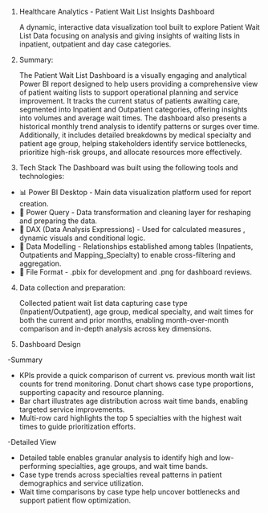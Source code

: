 1. Healthcare Analytics - Patient Wait List Insights Dashboard

   A dynamic, interactive data visualization tool built to explore Patient Wait List Data focusing on analysis and giving insights of waiting lists in inpatient,      outpatient and day case categories.
   

3. Summary:
   
   The Patient Wait List Dashboard is a visually engaging and analytical Power BI report designed to help users providing a comprehensive view of patient waiting      lists to support operational planning and service improvement. It tracks the current status of patients awaiting care, segmented into Inpatient and Outpatient      categories, offering insights into volumes and average wait times. The dashboard also presents a historical monthly trend analysis to identify patterns or          surges over time. Additionally, it includes detailed breakdowns by medical specialty and patient age group, helping stakeholders identify service bottlenecks,      prioritize high-risk groups, and allocate resources more effectively.

4. Tech Stack
The Dashboard was built using the following tools and technologies:
* 📊 Power BI Desktop - Main data visualization platform used for report creation.
* 📂 Power Query - Data transformation and cleaning layer for reshaping and preparing the data.
* 🧠 DAX (Data Analysis Expressions) - Used for calculated measures , dynamic visuals and conditional logic.
* 📝 Data Modelling - Relationships established among tables (Inpatients, Outpatients and Mapping_Specialty) to enable cross-filtering and aggregation.
* 📁 File Format - .pbix for development and .png for dashboard reviews.

  
  
4. Data collection and preparation:
   
    Collected patient wait list data capturing case type (Inpatient/Outpatient), age group, medical specialty, and wait times for both the current and prior            months, enabling month-over-month comparison and in-depth analysis across key dimensions.

6. Dashboard Design
   
 -Summary
*	KPIs provide a quick comparison of current vs. previous month wait list counts for trend monitoring.
	Donut chart shows case type proportions, supporting capacity and resource planning.
*	Bar chart illustrates age distribution across wait time bands, enabling targeted service improvements.
*	Multi-row card highlights the top 5 specialties with the highest wait times to guide prioritization efforts.

 -Detailed View
*	Detailed table enables granular analysis to identify high and low-performing specialties, age groups, and wait time bands.
*	Case type trends across specialties reveal patterns in patient demographics and service utilization.
*	Wait time comparisons by case type help uncover bottlenecks and support patient flow optimization.
